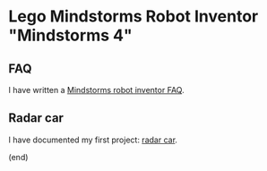 # Lego Mindstorms Robot Inventor "Mindstorms 4"

## FAQ

I have written a [Mindstorms robot inventor FAQ](faq.md).

## Radar car

I have documented my first project: [radar car](radarcar).

(end)
